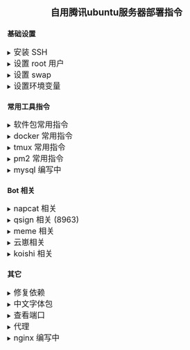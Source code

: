 ﻿<div align="center">

## 自用腾讯ubuntu服务器部署指令

</div>

### 基础设置

<details>

<summary><font size="4">安装 SSH</font></summary>

更新软件包列表
```
sudo apt update
```
安装远程服务组件
```
sudo apt install openssh-server
```

</details>



<details>

<summary><font size="4">设置 root 用户</font></summary>

设置 root 密码
```
passwd root
```
编辑 SSH 配置文件，允许用户通过 root 登录 SSH
```
sudo vim /etc/ssh/sshd_config

PermitRootLogin yes
```
重启 SSH 服务
```
sudo service ssh restart
```
本地电脑终端使用 ```ssh-keygen``` ，创建密匙，把本地电脑的 ```C:\Users\<用户名>\.ssh\id_rsa.pub``` 内容复制进服务器的 ```/.ssh/authorized_keys```

取消密码登录，使用公钥验证
```
sudo vim /etc/ssh/sshd_config

PermitRootLogin prohibit-password
PubkeyAuthentication yes
AuthorizedKeysFile /root/.ssh/authorized_keys
PasswordAuthentication no
MaxAuthTries 6
LoginGraceTime 2m
PasswordAuthentication no
Banner none
ChallengeResponseAuthentication no
PermitRootLogin prohibit-password
PubkeyAuthentication yes
AuthorizedKeysFile /root/.ssh/authorized_keys
```
</details>



<details>

<summary><font size="4">设置 swap</font></summary>

查看 swap 信息
```
swapon --show
```
关闭当前 swap
```
swapoff /swap.img
```
删除旧 swap 文件
```
rm /swap.img
```
创建一个新的 4GB 的 swap 文件
```
fallocate -l 4G /swap.img
```
设置正确的权限
```
chmod 600 /swap.img
```
将新的文件格式化为swap格式
```
mkswap /swap.img
```
启用新的 swap 文件
```
swapon /swap.img
```
查看 ```/etc/fstab``` 文件,以便在系统重启时自动启用 swap 文件
```
vim /etc/fstab

/swap.img none swap sw 0 0
``` 
</details>



<details>

<summary><font size="4">设置环境变量</font></summary>

换软件源
```
bash <(curl -sSL https://linuxmirrors.cn/main.sh)
```
[安装 redis](https://redis.io/docs/latest/operate/oss_and_stack/install/install-redis/install-redis-on-linux/)

<details>

<summary>安装必要软件包</summary>

| 软件包 | 作用 |
| ---- | ---- |
| lsb-release | 用于显示 Linux Standard Base (LSB) 和特定版本的信息 |
| curl | 一个命令行工具，用于从或向服务器传输数据 |
| gpg | GNU Privacy Guard，用于加密和签名数据 |

</details>

```
apt-get install lsb-release curl gpg
```
从 Redis 官方网站下载 GPG 密钥
```
curl -fsSL https://packages.redis.io/gpg
```
将下载的 GPG 密钥转换为二进制格式并保存到指定位置
```
curl -fsSL https://packages.redis.io/gpg | sudo gpg --dearmor -o /usr/share/keyrings/redis-archive-keyring.gpg
```
设置密钥文件权限
```
sudo chmod 644 /usr/share/keyrings/redis-archive-keyring.gpg
```
添加 Redis 存储库
```
echo "deb [signed-by=/usr/share/keyrings/redis-archive-keyring.gpg] https://packages.redis.io/deb $(lsb_release -cs) main" | sudo tee /etc/apt/sources.list.d/redis.list
```
更新软件包列表
```
apt-get update
```
安装 Redis
```
apt-get install redis
```
安装 tmux
```
apt-get install tmux
```
安装 docker
```
bash <(curl -sSL https://linuxmirrors.cn/docker.sh)
```

安装 git
```
apt install git
```
安装 ffmpeg
```
apt install ffmpeg
```

[配置 go](https://golang.google.cn/dl/)
```
tar -zxvf go1.20.14.linux-amd64.tar.gz -C /usr/local/
```
[安装 Nvm](https://nodejs.org/zh-cn/download/package-manager)
```
curl -o- https://raw.githubusercontent.com/nvm-sh/nvm/v0.40.0/install.sh | bash
```
设置环境变量
```
vim /.bashrc

# nvm
export NVM_DIR="$HOME/.nvm"
[ -s "$NVM_DIR/nvm.sh" ] && \. "$NVM_DIR/nvm.sh"  ## This loads nvm
[ -s "$NVM_DIR/bash_completion" ] && \. "$NVM_DIR/bash_completion"  ## This loads nvm bash_completion
# go
export GOROOT=/usr/local/go
export GOPATH=$HOME/go
export PATH=$PATH:$GOROOT/bin:$GOPATH/bin
```
使环境变量更改生效
```
source ~/.bashrc
```
安装 node.js
```
nvm install 20
```
[手动安装 node.js](https://nodejs.org/zh-cn/download/prebuilt-binaries)
将解压后的文件移动到 ```~/.nvm/versions/node/<对应版本号文件夹>``` 例如 ```~/.nvm/versions/node/v20.17.0```
使用 nvm 激活这个版本
```
nvm use <对应版本号> 
node -v
npm -v
```
安装 chrome
```
apt install chromium-browser
```
[手动安装 chrome](https://dl.google.com/linux/direct/google-chrome-stable_current_amd64.deb)
```
apt install deb文件路径
```

</details>


### 常用工具指令

<details>

<summary><font size="4">软件包常用指令</font></summary>

更新软件包列表
```
apt-get update
```
更新软件包
```
apt-get upgrade
```
安装软件包
```
dpkg -i <软件包名>
```
重找已安装的软件包
```
dpkg -l | grep <软件包名>
```
卸载软件包
```
apt-get remove <软件包名>
```
清除残留文件
```
apt-get purge <软件包名>
```
自动删除不在线顺的依赖包
```
apt-get autoremove
```

</details>

<details>

<summary><font size="4">docker 常用指令</font></summary>

查看 docker 资源使用情况
```
docker stats
```
容器
```
docker ps -a                     # 查看所有容器
docker rm <容器ID或名称>           # 删除容器
docker start <容器ID或名称>        # 启动容器
docker stop <容器ID或名称>         # 停止容器
docker restart <容器ID或名称>      # 重启容器
docker logs -f <容器ID或名称>      # 查看容器日志
docker exec -it <容器ID或名称> /bin/bash  # 进入容器
```
镜像
```
docker images                    # 查看所有镜像
docker pull <镜像ID或名称>         # 拉取镜像
docker rmi <镜像ID或名称>          # 删除镜像
```
配置 docker 代理
```
mkdir /etc/systemd/system/docker.service.d
vim docker.service.d

[Service]
Environment="HTTP_PROXY=http://127.0.0.1:7890"
Environment="HTTPS_PROXY=http://127.0.0.1:7890"
Environment="NO_PROXY=localhost,127.0.0.1"
```
配置 docker 反代
```
vim /etc/docker/daemon.json

{
  "registry-mirrors": ["https://docker.mirror.mfym.tk"]
}
```
</details>



<details>

<summary><font size="4">tmux 常用指令</font></summary>

```
tmux new -s xx                  # 新建终端
tmux attach-session -t xx       # 返回xx窗口
tmux kill-session -t xx         # 删除xx窗口
tmux ls                         # 查看所有终端
Ctrl+B D                        # 退出窗口
```

</details>

<details>

<summary><font size="4">pm2 常用指令</font></summary>

删除所有进程
```
pm2 delete all
```
清除日志
```
pm2 flush
```
重置 PM2
```
pm2 reset all
```
清空特定应用的日志
```
pm2 flush TRSS-Yunzai
```

</details>

<details>

<summary><font size="4">mysql 编写中</font></summary>

使用 docker 启动 mysql
```
docker run --name mysql -e MYSQL_ROOT_PASSWORD=<your_password> -p 3306:3306 -d mysql:latest
```
查看 IP 地址
```
docker inspect mysql | grep "IPAddress"
```
连接到 mysql
```
docker exec -it mysql mysql -uroot -p
```
创建一个新用户
```
CREATE USER '<your_username>'@'%' IDENTIFIED BY '<your_password>';
```
授权
```
GRANT ALL PRIVILEGES ON *.* TO '<your_username>'@'%' WITH GRANT OPTION;

FLUSH PRIVILEGES;
```
创建数据库
```
CREATE DATABASE koishi;
```
退出 mysql
```
EXIT;
```
源自 https://blog.csdn.net/smallboatc/article/details/136055454

</details>

### Bot 相关

<details>

<summary><font size="4">napcat 相关</font></summary>

[napcat](https://napneko.github.io/zh-CN/guide/getting-started) 一键脚本
```
curl -o napcat.sh https://nclatest.znin.net/NapNeko/NapCat-Installer/main/script/install.sh && sudo bash napcat.sh
```
启动并保持后台运行
```
tmux new-session -d -s napcat 'xvfb-run -a qq --no-sandbox'
```
后台快速登录
```
tmux new-session -d -s napcat 'xvfb-run -a qq --no-sandbox -q <qq号>'
```
进入后台进程
```
tmux attach-session -t napcat
```
</details>



<details>

<summary><font size="4">qsign 相关 (8963)</font></summary>

创建 qsign docker
```
docker run -d --restart=always --name qsign -p 8080:8080 -e BASE_PATH=/srv/qsign/qsign/txlib/8.9.63 xzhouqd/qsign:core-1.1.9
```

</details>

<details>

<summary><font size="4">meme 相关</font></summary>

创建 memes docker
```
docker run -d --name=memes -p 2233:2233 --restart always -v <data文件夹路径>:/data -e MEME_DIRS='["/data/memes"]' -e GIF_MAX_SIZE=10.0 -e GIF_MAX_FRAMES=60 -e LOG_LEVEL='INFO' meetwq/meme-generator:latest
```

</details>


<details>

<summary><font size="4">云崽相关</font></summary>

后台启动[TRSS-Yunzai](https://github.com/TimeRainStarSky/Yunzai)
```
pnpm start
```
停止后台
```
pnpm stop
```
查看日志
```
pnpm log
```

</details>

<details>

<summary><font size="4">koishi 相关</font></summary>

[koishi](https://koishi.chat/zh-CN/manual/starter/boilerplate.html)
安装 yarn
```
npm i -g yarn
```
创建 koishi 项目
```
yarn create koishi
```

</details>

### 其它

<details>

<summary><font size="4">修复依赖</font></summary>

修复系统软件包依赖
```
apt-get install -f
```

</details>

<details>

<summary><font size="4">中文字体包</font></summary>

安装中文字体包(思源黑体)
```
apt-get install fonts-noto
```
更新字体缓存
```
sudo fc-cache -fv
```
[鸿蒙字体](https://github.com/uniartisan/fonts-harmonyos-sans-cn)

</details>

<details>

<summary><font size="4">查看端口</font></summary>

查看端口占用
```
lsof -i:<端口>
```
强制结束进程
```
kill -9 <进程pid>
```

</details>

<details>

<summary><font size="4">代理</font></summary>

启动 [v2raya docker](https://v2raya.org/docs/prologue/installation/docker/) 仅端口代理
```
docker run -d \
  -p 2017:2017 \
  -p 20170-20172:20170-20172 \
  --restart=always \
  --name v2raya \
  -e V2RAYA_V2RAY_BIN=/usr/local/bin/v2ray \
  -e V2RAYA_LOG_FILE=/tmp/v2raya.log \
  -v /etc/v2raya:/etc/v2raya \
  mzz2017/v2raya:latest
```

<details>

<summary><font size="4">npm 代理</font></summary>

```
vim .npmrc

http-proxy=http://127.0.0.1:7890
https-proxy=http://127.0.0.1:7890
```

</details>

yarn 命令行代理
```
export HTTP_PROXY=http://127.0.0.1:7890
export HTTPS_PROXY=http://127.0.0.1:7890
```
.yarnrc.yml 添加代理
```
httpProxy: "http://127.0.0.1:7890"
httpsProxy: "http://127.0.0.1:7890"
```

</details>


<details>

<summary><font size="4">nginx 编写中</font></summary>

[安装 nginx](https://nginx.org/en/linux_packages.html#Ubuntu) https://github.com/nginx/nginx
安装必要软件包
```
apt install curl gnupg2 ca-certificates lsb-release ubuntu-keyring
```
导入官方 nginx 签名密钥，以便 apt 可以验证软件包真实性
```
curl https://nginx.org/keys/nginx_signing.key | gpg --dearmor \
    | sudo tee /usr/share/keyrings/nginx-archive-keyring.gpg >/dev/null
```
验证下载的文件是否包含正确的密钥
```
gpg --dry-run --quiet --no-keyring --import --import-options import-show /usr/share/keyrings/nginx-archive-keyring.gpg
```
输出应包含完整的指纹
```
pub   rsa2048 2011-08-19 [SC] [expires: 2027-05-24]
      573BFD6B3D8FBC641079A6ABABF5BD827BD9BF62
uid                      nginx signing key <signing-key@nginx.com>
```
稳定版 nginx 软件包设置 apt 存储库
```
echo "deb [signed-by=/usr/share/keyrings/nginx-archive-keyring.gpg] \
http://nginx.org/packages/ubuntu `lsb_release -cs` nginx" \
    | sudo tee /etc/apt/sources.list.d/nginx.list
```
设置仓库固定以优先选择我们的软件包发行版
```
echo -e "Package: *\nPin: origin nginx.org\nPin: release o=nginx\nPin-Priority: 900\n" \
    | sudo tee /etc/apt/preferences.d/99nginx
```
安装 nginx
```
apt update
apt install nginx
```
[使用文档](https://nginx.org/en/docs/beginners_guide.html)


/etc/nginx/conf.d/proxy.conf
```
server {
    listen 80;
    server_name 公网ip;

    location /npm/ {
        proxy_pass https://registry.npmjs.org/;
        proxy_set_header Host registry.npmjs.org;
        proxy_set_header X-Real-IP $remote_addr;
        proxy_set_header X-Forwarded-For $proxy_add_x_forwarded_for;
        proxy_set_header X-Forwarded-Proto $scheme;
    }
    其它
}
```
koishi 投放公网
```
map $http_upgrade $connection_upgrade {
  default upgrade;
  '' close;
}
server {
    listen 80;
    server_name 域名;

    location / {
      proxy_pass http://127.0.0.1:5140/;
      proxy_redirect off;
      proxy_set_header X-Real-IP $remote_addr;
      proxy_set_header X-Forwarded-For $proxy_add_x_forwarded_for;
      proxy_set_header X-Forwarded-Host $http_host;
      proxy_read_timeout 300s;
      proxy_send_timeout 300s;
      proxy_http_version 1.1;
      proxy_set_header Upgrade $http_upgrade;
      proxy_set_header Connection $connection_upgrade;
    }
}
```
重启 nginx
```
systemctl restart nginx
```
其它、/...110.1.
兔子的代理
https://github.mirror.mfym.tk/
docker.mirror.mfym.tk
123356789
